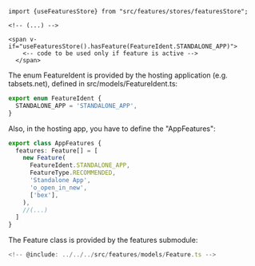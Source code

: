 ```vue
import {useFeaturesStore} from "src/features/stores/featuresStore";

<!-- (...) -->

<span v-if="useFeaturesStore().hasFeature(FeatureIdent.STANDALONE_APP)">
    <-- code to be used only if feature is active -->
  </span>
```

The enum FeatureIdent is provided by the hosting application (e.g. tabsets.net), defined
in src/models/FeatureIdent.ts:

```typescript
export enum FeatureIdent {
  STANDALONE_APP = 'STANDALONE_APP',
}
```

Also, in the hosting app, you have to define the "AppFeatures":

```typescript
export class AppFeatures {
  features: Feature[] = [
    new Feature(
      FeatureIdent.STANDALONE_APP,
      FeatureType.RECOMMENDED,
      'Standalone App',
      'o_open_in_new',
      ['bex'],
    ),
    //(...)
  ]
}
```

The Feature class is provided by the features submodule:

```typescript
<!-- @include: ../../../src/features/models/Feature.ts -->
```
